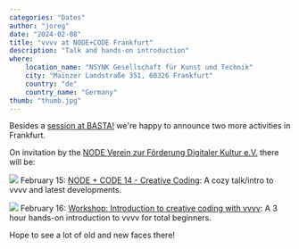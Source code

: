 ```yaml
---
categories: "Dates"
author: "joreg"
date: "2024-02-08"
title: "vvvv at NODE+CODE Frankfurt"
description: "Talk and hands-on introduction"
where: 
    location_name: "NSYNK Gesellschaft für Kunst und Technik"
    city: "Mainzer Landstraße 351, 60326 Frankfurt"
    country: "de"
    country_name: "Germany"
thumb: "thumb.jpg"
---
```


Besides a [session at BASTA!](https://basta.net/net-framework-c/vvv-visuelle-echtzeit-programmierumgebung-dotnet/) we're happy to announce two more activities in Frankfurt.

On invitation by the [NODE Verein zur Förderung Digitaler Kultur e.V.](https://nodeforum.org/about/organization/) there will be:

![](231222_NodeUndCode_Querformat2-1.jpg)
February 15: [NODE + CODE 14 - Creative Coding](https://nodeforum.org/announcements/nodecode-14-creative-coding/): A cozy talk/intro to vvvv and latest developments.


![](231222_NodeUndCode_Querformat.jpg)
February 16: [Workshop: Introduction to creative coding with vvvv](https://nodeforum.org/announcements/workshop-introduction-to-creative-coding-with-vvvv/): A 3 hour hands-on introduction to vvvv for total beginners. 

Hope to see a lot of old and new faces there!